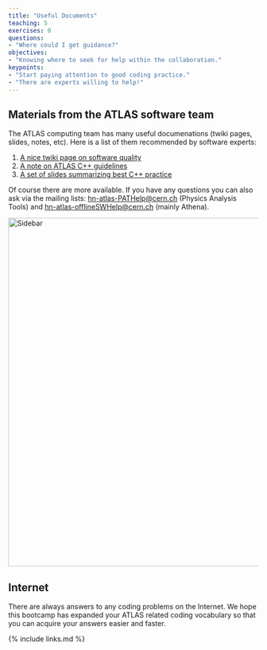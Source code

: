```yaml
---
title: "Useful Documents"
teaching: 5
exercises: 0
questions:
- "Where could I get guidance?"
objectives:
- "Knowing where to seek for help within the collaboration."
keypoints:
- "Start paying attention to good coding practice."
- "There are experts willing to help!"
---
```


## Materials from the ATLAS software team

The ATLAS computing team has many useful documenations (twiki pages, slides, notes, etc). Here is a list of them recommended by software experts:

1. [A nice twiki page on software quality](https://twiki.cern.ch/twiki/bin/viewauth/AtlasComputing/SoftwareQuality)
2. [A note on ATLAS C++ guidelines](http://atlas-computing.web.cern.ch/atlas-computing/projects/qa/draft_guidelines.pdf)
3. [A set of slides summarizing best C++ practice](https://indico.cern.ch/event/829411/contributions/3564510/attachments/1913272/3163600/2019-09-24-cxx.pdf)

Of course there are more available. If you have any questions you can also ask via the mailing lists: [hn-atlas-PATHelp@cern.ch](mailto:hn-atlas-PATHelp@cern.ch) (Physics Analysis Tools) and [hn-atlas-offlineSWHelp@cern.ch](mailto:hn-atlas-offlineSWHelp@cern.ch) (mainly Athena).

<img src="{{ page.root }}/fig/code_quality.png" alt="Sidebar" width="700px" style="float:center" />


## Internet

There are always answers to any coding problems on the Internet. We hope this bootcamp has expanded your ATLAS related coding vocabulary so that you can acquire your answers easier and faster. 

{% include links.md %}

